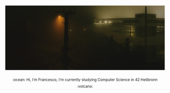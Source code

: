 ![](./img/template_github.png)
<p align="center"> <sub> :ocean: Hi, I’m Francesco, I'm currently studying Computer Science in 42 Heilbronn :volcano:</sub></p>
